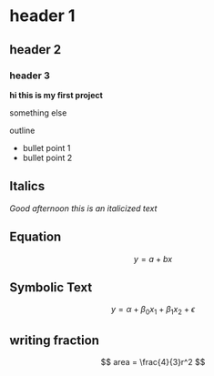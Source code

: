 #  header 1
## header 2
### header 3
**hi this is my first project**

something else

outline

* bullet point 1
* bullet point 2

## Italics

*Good afternoon this is an italicized text*

## Equation

$$
y = a + bx
$$

## Symbolic Text
$$
y= \alpha + \beta_0x_1 + \beta_1x_2 + \epsilon
$$

## writing fraction

$$
area = \frac{4}{3}r^2
$$
